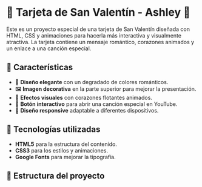 # 💖 Tarjeta de San Valentín - Ashley 💖

Este es un proyecto especial de una tarjeta de San Valentín diseñada con HTML, CSS y animaciones para hacerla más interactiva y visualmente atractiva. La tarjeta contiene un mensaje romántico, corazones animados y un enlace a una canción especial.

## 🌟 Características

- 📜 **Diseño elegante** con un degradado de colores románticos.
- 🖼️ **Imagen decorativa** en la parte superior para mejorar la presentación.
- 🎨 **Efectos visuales** con corazones flotantes animados.
- 🎵 **Botón interactivo** para abrir una canción especial en YouTube.
- 📱 **Diseño responsive** adaptable a diferentes dispositivos.

## 🚀 Tecnologías utilizadas

- **HTML5** para la estructura del contenido.
- **CSS3** para los estilos y animaciones.
- **Google Fonts** para mejorar la tipografía.

## 📂 Estructura del proyecto